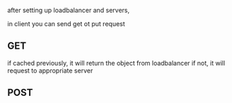after setting up loadbalancer and servers,

in client you can send get ot put request

## GET
if cached previously, it will return the object from loadbalancer
if not, it will request to appropriate server

## POST
